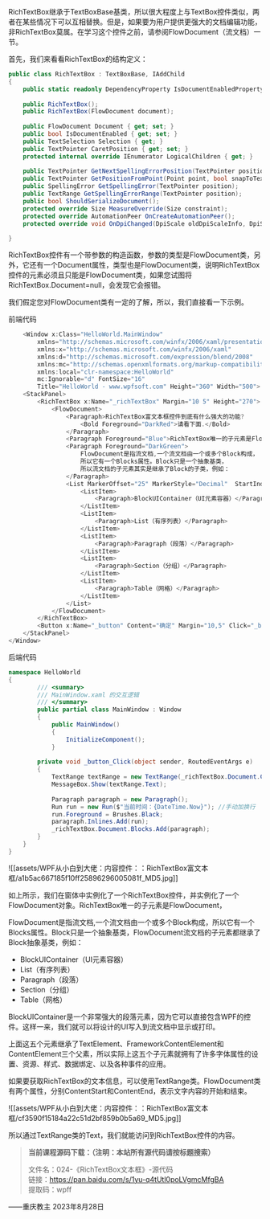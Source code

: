 RichTextBox继承于TextBoxBase基类，所以很大程度上与TextBox控件类似，两者在某些情况下可以互相替换。但是，如果要为用户提供更强大的文档编辑功能，非RichTextBox莫属。在学习这个控件之前，请参阅FlowDocument（流文档）一节。

首先，我们来看看RichTextBox的结构定义：

```cs
public class RichTextBox : TextBoxBase, IAddChild
{
    public static readonly DependencyProperty IsDocumentEnabledProperty;
 
    public RichTextBox();
    public RichTextBox(FlowDocument document);
 
    public FlowDocument Document { get; set; }
    public bool IsDocumentEnabled { get; set; }
    public TextSelection Selection { get; }
    public TextPointer CaretPosition { get; set; }
    protected internal override IEnumerator LogicalChildren { get; }
 
    public TextPointer GetNextSpellingErrorPosition(TextPointer position, LogicalDirection direction);
    public TextPointer GetPositionFromPoint(Point point, bool snapToText);
    public SpellingError GetSpellingError(TextPointer position);
    public TextRange GetSpellingErrorRange(TextPointer position);
    public bool ShouldSerializeDocument();
    protected override Size MeasureOverride(Size constraint);
    protected override AutomationPeer OnCreateAutomationPeer();
    protected override void OnDpiChanged(DpiScale oldDpiScaleInfo, DpiScale newDpiScaleInfo);
 
}
```

RichTextBox控件有一个带参数的构造函数，参数的类型是FlowDocument类，另外，它还有一个Document属性，类型也是FlowDocument类，说明RichTextBox控件的元素必须且只能是FlowDocument类，如果您试图将RichTextBox.Document=null，会发现它会报错。

我们假定您对FlowDocument类有一定的了解，所以，我们直接看一下示例。

前端代码

```cs
	<Window x:Class="HelloWorld.MainWindow"
        xmlns="http://schemas.microsoft.com/winfx/2006/xaml/presentation"
        xmlns:x="http://schemas.microsoft.com/winfx/2006/xaml"
        xmlns:d="http://schemas.microsoft.com/expression/blend/2008"
        xmlns:mc="http://schemas.openxmlformats.org/markup-compatibility/2006"
        xmlns:local="clr-namespace:HelloWorld"
        mc:Ignorable="d" FontSize="16"
        Title="HelloWorld - www.wpfsoft.com" Height="360" Width="500">
    <StackPanel>
        <RichTextBox x:Name="_richTextBox" Margin="10 5" Height="270">
            <FlowDocument>
                <Paragraph>RichTextBox富文本框控件到底有什么强大的功能?
                    <Bold Foreground="DarkRed">请看下面.</Bold>
                </Paragraph>
                <Paragraph Foreground="Blue">RichTextBox唯一的子元素是FlowDocument</Paragraph>
                <Paragraph Foreground="DarkGreen">
                    FlowDocument是指流文档,一个流文档由一个或多个Block构成，
                    所以它有一个Blocks属性。Block只是一个抽象基类，
                    所以流文档的子元素其实是继承了Block的子类，例如：
                </Paragraph>
                <List MarkerOffset="25" MarkerStyle="Decimal"  StartIndex="1">
                    <ListItem>
                        <Paragraph>BlockUIContainer（UI元素容器）</Paragraph>
                    </ListItem>
                    <ListItem>
                        <Paragraph>List（有序列表）</Paragraph>
                    </ListItem>
                    <ListItem>
                        <Paragraph>Paragraph（段落）</Paragraph>
                    </ListItem>
                    <ListItem>
                        <Paragraph>Section（分组）</Paragraph>
                    </ListItem>
                    <ListItem>
                        <Paragraph>Table（网格）</Paragraph>
                    </ListItem>
                </List>
            </FlowDocument>
        </RichTextBox>
        <Button x:Name="_button" Content="确定" Margin="10,5" Click="_button_Click"/>
    </StackPanel>
</Window>
```

后端代码

```cs
namespace HelloWorld
{
        /// <summary>
        /// MainWindow.xaml 的交互逻辑
        /// </summary>
        public partial class MainWindow : Window
        {
            public MainWindow()
            {
                InitializeComponent();
            }
 
        private void _button_Click(object sender, RoutedEventArgs e)
        {
            TextRange textRange = new TextRange(_richTextBox.Document.ContentStart, _richTextBox.Document.ContentEnd);
            MessageBox.Show(textRange.Text);
 
            Paragraph paragraph = new Paragraph();
            Run run = new Run($"当前时间：{DateTime.Now}"); //手动加换行
            run.Foreground = Brushes.Black;
            paragraph.Inlines.Add(run);
            _richTextBox.Document.Blocks.Add(paragraph);
        }
    }
}
```

![[assets/WPF从小白到大佬：内容控件：：RichTextBox富文本框/a1b5ac667185f10ff25896296005081f_MD5.jpg]]

如上所示，我们在窗体中实例化了一个RichTextBox控件，并实例化了一个FlowDocument对象。RichTextBox唯一的子元素是FlowDocument，

FlowDocument是指流文档,一个流文档由一个或多个Block构成，所以它有一个Blocks属性。Block只是一个抽象基类，FlowDocument流文档的子元素都继承了Block抽象基类，例如：

- BlockUIContainer（UI元素容器）
- List（有序列表）
- Paragraph（段落）
- Section（分组）
- Table（网格）

BlockUIContainer是一个非常强大的段落元素，因为它可以直接包含WPF的控件。这样一来，我们就可以将设计的UI写入到流文档中显示或打印。

上面这五个元素继承了TextElement、FrameworkContentElement和ContentElement三个父素，所以实际上这五个子元素就拥有了许多字体属性的设置、资源、样式、数据绑定、以及各种事件的应用。

如果要获取RichTextBox的文本信息，可以使用TextRange类。FlowDocument类有两个属性，分别ContentStart和ContentEnd，表示文字内容的开始和结束。

![[assets/WPF从小白到大佬：内容控件：：RichTextBox富文本框/cf3590f15184a22c51d2bf859b0b5a69_MD5.jpg]]

所以通过TextRange类的Text，我们就能访问到RichTextBox控件的内容。

> **当前课程源码下载：（注明：本站所有源代码请按标题搜索）**
> 
> 文件名：024-《RichTextBox文本框》-源代码  
> 链接：https://pan.baidu.com/s/1yu-q4tUtl0poLVgmcMfgBA  
> 提取码：wpff

——重庆教主 2023年8月28日